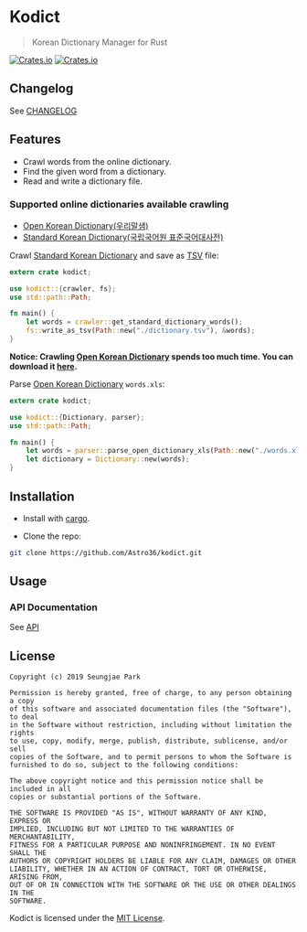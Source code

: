 # Kodict

> Korean Dictionary Manager for Rust

[![Crates.io](https://img.shields.io/crates/v/kodict.svg?style=for-the-badge)](https://crates.io/crates/kodict) [![Crates.io](https://img.shields.io/crates/d/kodict.svg?style=for-the-badge)](https://crates.io/crates/kodict)

## Changelog

See [CHANGELOG](./CHANGELOG.md)

## Features

- Crawl words from the online dictionary.
- Find the given word from a dictionary.
- Read and write a dictionary file.

### Supported online dictionaries available crawling

- [Open Korean Dictionary(우리말샘)](https://opendict.korean.go.kr/main)
- [Standard Korean Dictionary(국립국어원 표준국어대사전)](http://stdweb2.korean.go.kr/main.jsp)

Crawl [Standard Korean Dictionary](http://stdweb2.korean.go.kr/main.jsp) and save as [TSV](https://en.wikipedia.org/wiki/Tab-separated_values) file:

```rust
extern crate kodict;

use kodict::{crawler, fs};
use std::path::Path;

fn main() {
    let words = crawler::get_standard_dictionary_words();
    fs::write_as_tsv(Path::new("./dictionary.tsv"), &words);
}
```

**Notice: Crawling [Open Korean Dictionary](https://opendict.korean.go.kr/main) spends too much time. You can download it [here](https://opendict.korean.go.kr/member/memberDownloadList).**

Parse [Open Korean Dictionary](https://opendict.korean.go.kr/main) `words.xls`:

```rust
extern crate kodict;

use kodict::{Dictionary, parser};
use std::path::Path;

fn main() {
    let words = parser::parse_open_dictionary_xls(Path::new("./words.xls"));
    let dictionary = Dictionary::new(words);
}
```

## Installation

- Install with [cargo](https://crates.io/crates/kodict).

- Clone the repo:

```bash
git clone https://github.com/Astro36/kodict.git
```

## Usage

### API Documentation

See [API](https://docs.rs/kodict)

## License

```text
Copyright (c) 2019 Seungjae Park

Permission is hereby granted, free of charge, to any person obtaining a copy
of this software and associated documentation files (the "Software"), to deal
in the Software without restriction, including without limitation the rights
to use, copy, modify, merge, publish, distribute, sublicense, and/or sell
copies of the Software, and to permit persons to whom the Software is
furnished to do so, subject to the following conditions:

The above copyright notice and this permission notice shall be included in all
copies or substantial portions of the Software.

THE SOFTWARE IS PROVIDED "AS IS", WITHOUT WARRANTY OF ANY KIND, EXPRESS OR
IMPLIED, INCLUDING BUT NOT LIMITED TO THE WARRANTIES OF MERCHANTABILITY,
FITNESS FOR A PARTICULAR PURPOSE AND NONINFRINGEMENT. IN NO EVENT SHALL THE
AUTHORS OR COPYRIGHT HOLDERS BE LIABLE FOR ANY CLAIM, DAMAGES OR OTHER
LIABILITY, WHETHER IN AN ACTION OF CONTRACT, TORT OR OTHERWISE, ARISING FROM,
OUT OF OR IN CONNECTION WITH THE SOFTWARE OR THE USE OR OTHER DEALINGS IN THE
SOFTWARE.
```

Kodict is licensed under the [MIT License](./LICENSE).
